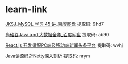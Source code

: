 # learn-link

[JKSJ_MySQL 学习 45 讲_百度网盘](https://pan.baidu.com/s/113JKfc6gm5waZ0Qipuo-oQ) 提取码: 9hd7


 
[尚硅谷Java and 大数据全套_百度网盘]( https://pan.baidu.com/s/1aJ03ChrK-55yryQSEowvdg) 提取码: ab90        



[React.js 开发适配PC端及移动端新闻头条平台](https://pan.baidu.com/s/1zmUImuEupKdPFNUtjdCrEg) 提取码: wvhj



[Java读源码之Netty深入剖析](https://pan.baidu.com/s/13XUvuZ8w7QukzweodOjc9w) 提取码: nrym 

